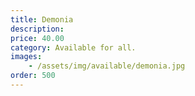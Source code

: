 ```yaml
---
title: Demonia
description:
price: 40.00
category: Available for all.
images: 
    - /assets/img/available/demonia.jpg
order: 500
---
```

